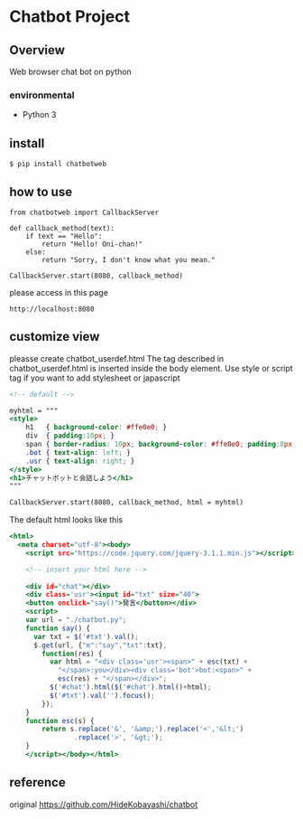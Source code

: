 # Chatbot Project

## Overview
Web browser chat bot on python

### environmental

 - Python 3

## install

```
$ pip install chatbotweb
```

## how to use

```
from chatbotweb import CallbackServer

def callback_method(text):
    if text == "Hello":
        return "Hello! Oni-chan!"
    else:
        return "Sorry, I don't know what you mean."

CallbackServer.start(8080, callback_method)
```

please access in this page
```
http://localhost:8080
```

## customize view

pleasse create chatbot_userdef.html
The tag described in chatbot_userdef.html is inserted inside the body element.
Use style or script tag if you want to add stylesheet or japascript 

```html:default.html
<!-- default -->

myhtml = """
<style>
    h1   { background-color: #ffe0e0; }
    div  { padding:10px; }
    span { border-radius: 10px; background-color: #ffe0e0; padding:8px; }
    .bot { text-align: left; }
    .usr { text-align: right; }
</style>
<h1>チャットボットと会話しよう</h1>
"""

CallbackServer.start(8080, callback_method, html = myhtml)
```

The default html looks like this
```html:base.html
<html>
  <meta charset="utf-8"><body>
    <script src="https://code.jquery.com/jquery-3.1.1.min.js"></script>

    <!-- insert your html here -->
    
    <div id="chat"></div>
    <div class='usr'><input id="txt" size="40">
    <button onclick="say()">発言</button></div>
    <script>
    var url = "./chatbot.py";
    function say() {
      var txt = $('#txt').val();
      $.get(url, {"m":"say","txt":txt},
        function(res) {
          var html = "<div class='usr'><span>" + esc(txt) +
            "</span>:you</div><div class='bot'>bot:<span>" + 
            esc(res) + "</span></div>";
          $('#chat').html($('#chat').html()+html);
          $('#txt').val('').focus();
        });
    }
    function esc(s) {
        return s.replace('&', '&amp;').replace('<','&lt;')
                .replace('>', '&gt;');
    }
    </script></body></html>
```


## reference
original https://github.com/HideKobayashi/chatbot